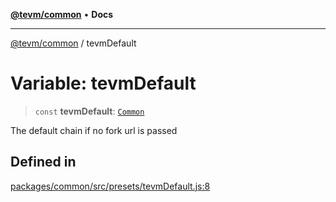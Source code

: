 [**@tevm/common**](../README.md) • **Docs**

***

[@tevm/common](../globals.md) / tevmDefault

# Variable: tevmDefault

> `const` **tevmDefault**: [`Common`](../type-aliases/Common.md)

The default chain if no fork url is passed

## Defined in

[packages/common/src/presets/tevmDefault.js:8](https://github.com/evmts/tevm-monorepo/blob/main/packages/common/src/presets/tevmDefault.js#L8)

